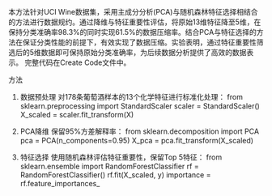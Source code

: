 本方法针对UCI Wine数据集，采用主成分分析(PCA)与随机森林特征选择相结合的方法进行数据规约。通过降维与特征重要性评估，将原始13维特征降至5维，在保持分类准确率98.3%的同时实现61.5%的数据压缩率。结合PCA与特征选择的方法在保证分类性能的前提下，有效实现了数据压缩。实验表明，通过特征重要性筛选后的5维数据即可保持原始分类准确率，为后续数据分析提供了高效的数据表示。
完整代码在Create Code文件中。


方法
1. 数据预处理
   对178条葡萄酒样本的13个化学特征进行标准化处理：
   from sklearn.preprocessing import StandardScaler
   scaler = StandardScaler()
   X_scaled = scaler.fit_transform(X)

2. PCA降维
   保留95%方差解释率：
   from sklearn.decomposition import PCA
   pca = PCA(n_components=0.95)
   X_pca = pca.fit_transform(X_scaled)

3. 特征选择
   使用随机森林评估特征重要性，保留Top 5特征：
   from sklearn.ensemble import RandomForestClassifier
   rf = RandomForestClassifier()
   rf.fit(X_scaled, y)
   importance = rf.feature_importances_
   
